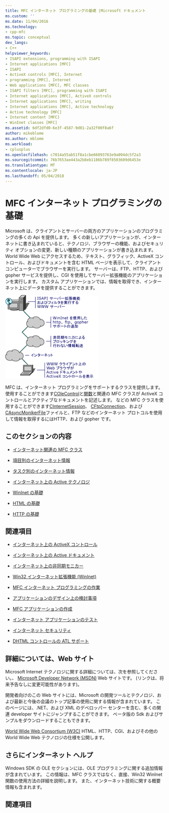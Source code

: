 ```yaml
---
title: MFC インターネット プログラミングの基礎 |Microsoft ドキュメント
ms.custom: ''
ms.date: 11/04/2016
ms.technology:
- cpp-mfc
ms.topic: conceptual
dev_langs:
- C++
helpviewer_keywords:
- ISAPI extensions, programming with ISAPI
- Internet applications [MFC]
- ISAPI
- ActiveX controls [MFC], Internet
- programming [MFC], Internet
- Web applications [MFC], MFC classes
- ISAPI filters [MFC], programming with ISAPI
- Internet applications [MFC], ActiveX controls
- Internet applications [MFC], writing
- Internet applications [MFC], Active technology
- Active technology [MFC]
- Internet content [MFC]
- WinInet classes [MFC]
ms.assetid: 6df2dfd0-6e3f-4587-9d01-2a32f00f8a6f
author: mikeblome
ms.author: mblome
ms.workload:
- cplusplus
ms.openlocfilehash: c7014a55ab51f8a1cbe66093763e9a094dc5f2a3
ms.sourcegitcommit: 76b7653ae443a2b8eb1186b789f8503609d6453e
ms.translationtype: MT
ms.contentlocale: ja-JP
ms.lasthandoff: 05/04/2018
---
```

# <a name="mfc-internet-programming-basics"></a>MFC インターネット プログラミングの基礎
Microsoft は、クライアントとサーバーの両方のアプリケーションのプログラミングの多くの Api を提供します。 多くの新しいアプリケーションが、インターネットに書き込まれていると、テクノロジ、ブラウザーの機能、およびセキュリティ オプションの変更、新しい種類のアプリケーションが書き込まれます。 World Wide Web にアクセスするため、テキスト、グラフィック、ActiveX コントロール、およびドキュメントを含む HTML ページを表示して、クライアント コンピューターでブラウザーを実行します。 サーバーは、FTP、HTTP、および gopher サービスを提供し、CGI を使用してサーバー拡張機能のアプリケーションを実行します。 カスタム アプリケーションでは、情報を取得でき、インターネット上にデータを提供することができます。  
  
 ![クライアントおよびサーバー アプリケーション](../mfc/media/vc38bq1.gif "vc38bq1")  
  
 MFC は、インターネット プログラミングをサポートするクラスを提供します。 使用することができます[COleControl](../mfc/reference/colecontrol-class.md)と[関数](../mfc/reference/cdocobjectserver-class.md)と関連の MFC クラスが ActiveX コントロールとアクティブなドキュメントを記述します。 などの MFC クラスを使用することができます[CInternetSession](../mfc/reference/cinternetsession-class.md)、 [CFtpConnection](../mfc/reference/cftpconnection-class.md)、および[CAsyncMonikerFile](../mfc/reference/casyncmonikerfile-class.md)ファイルと、FTP などのインターネット プロトコルを使用して情報を取得するにはHTTP、および gopher です。  
  
## <a name="in-this-section"></a>このセクションの内容  
  
-   [インターネット関連の MFC クラス](../mfc/internet-related-mfc-classes.md)  
  
-   [項目別のインターネット情報](../mfc/internet-information-by-topic.md)  
  
-   [タスク別のインターネット情報](../mfc/internet-information-by-task.md)  
  
-   [インターネット上の Active テクノロジ](../mfc/active-technology-on-the-internet.md)  
  
-   [WinInet の基礎](../mfc/wininet-basics.md)  
  
-   [HTML の基礎](../mfc/html-basics.md)  
  
-   [HTTP の基礎](../mfc/http-basics.md)  
  
## <a name="related-sections"></a>関連項目  
  
-   [インターネット上の ActiveX コントロール](../mfc/activex-controls-on-the-internet.md)  
  
-   [インターネット上の Active ドキュメント](../mfc/active-documents-on-the-internet.md)  
  
-   [インターネット上の非同期モニカー](../mfc/asynchronous-monikers-on-the-internet.md)  
  
-   [Win32 インターネット拡張機能 (WinInet)](../mfc/win32-internet-extensions-wininet.md)  
  
-   [MFC インターネット プログラミングの作業](../mfc/mfc-internet-programming-tasks.md)  
  
-   [アプリケーションのデザイン上の検討事項](../mfc/application-design-choices.md)  
  
-   [MFC アプリケーションの作成](../mfc/writing-mfc-applications.md)  
  
-   [インターネット アプリケーションのテスト](../mfc/testing-internet-applications.md)  
  
-   [インターネット セキュリティ](../mfc/internet-security-cpp.md)  
  
-   [DHTML コントロールの ATL サポート](../atl/atl-support-for-dhtml-controls.md)  
  
##  <a name="_core_web_sites_for_more_information"></a> 詳細については、Web サイト  
 Microsoft Internet テクノロジに関する詳細については、次を参照してください。、 [Microsoft Developer Network (MSDN)](http://go.microsoft.com/fwlink/p/?linkid=56322) Web サイトです。 (リンクは、将来予告なしに変更可能性があります)。  
  
 開発者向けのこの Web サイトには、Microsoft の開発ツールとテクノロジ、および最新と今後の会議のトップ記事の使用に関する情報が含まれています。 このページには、.NET、および XML のデベロッパー センターを含む、多くの関連 developer サイトにジャンプすることができます。 ベータ版の Sdk およびサンプルをダウンロードすることもできます。  
  
 [World Wide Web Consortium (W3C)](http://go.microsoft.com/fwlink/p/?linkid=37125) HTML、HTTP、CGI、およびその他の World Wide Web テクノロジの仕様を公開します。  
  
##  <a name="_core_more_internet_help"></a> さらにインターネット ヘルプ  
 Windows SDK の OLE セクションには、OLE プログラミングに関する追加情報が含まれています。 この情報は、MFC クラスではなく、直接、Win32 WinInet 関数の使用方法の詳細を説明します。 また、インターネット技術に関する概要情報も含まれます。  
  
## <a name="see-also"></a>関連項目  



